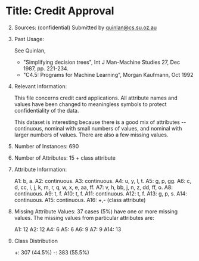
# Title: Credit Approval


2. Sources: 
    (confidential)
    Submitted by quinlan@cs.su.oz.au

3.  Past Usage:

    See Quinlan,
    * "Simplifying decision trees", Int J Man-Machine Studies 27,
      Dec 1987, pp. 221-234.
    * "C4.5: Programs for Machine Learning", Morgan Kaufmann, Oct 1992
  
4.  Relevant Information:

    This file concerns credit card applications.  All attribute names
    and values have been changed to meaningless symbols to protect
    confidentiality of the data.
  
    This dataset is interesting because there is a good mix of
    attributes -- continuous, nominal with small numbers of
    values, and nominal with larger numbers of values.  There
    are also a few missing values.
  
5.  Number of Instances: 690

6.  Number of Attributes: 15 + class attribute

7.  Attribute Information:

    A1:	b, a.
    A2:	continuous.
    A3:	continuous.
    A4:	u, y, l, t.
    A5:	g, p, gg.
    A6:	c, d, cc, i, j, k, m, r, q, w, x, e, aa, ff.
    A7:	v, h, bb, j, n, z, dd, ff, o.
    A8:	continuous.
    A9:	t, f.
    A10:	t, f.
    A11:	continuous.
    A12:	t, f.
    A13:	g, p, s.
    A14:	continuous.
    A15:	continuous.
    A16: +,-         (class attribute)

8.  Missing Attribute Values:
    37 cases (5%) have one or more missing values.  The missing
    values from particular attributes are:

    A1:  12
    A2:  12
    A4:   6
    A5:   6
    A6:   9
    A7:   9
    A14: 13

9.  Class Distribution
  
    +: 307 (44.5%)
    -: 383 (55.5%)
    
